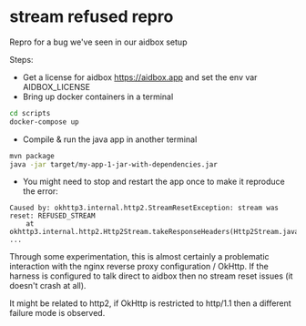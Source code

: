 # stream refused repro

Repro for a bug we've seen in our aidbox setup

Steps:
- Get a license for aidbox https://aidbox.app and set the env var AIDBOX_LICENSE
- Bring up docker containers in a terminal 
```bash
cd scripts 
docker-compose up 
```
- Compile & run the java app in another terminal
```bash
mvn package 
java -jar target/my-app-1-jar-with-dependencies.jar
```
- You might need to stop and restart the app once to make it reproduce the error:
```
Caused by: okhttp3.internal.http2.StreamResetException: stream was reset: REFUSED_STREAM
	at okhttp3.internal.http2.Http2Stream.takeResponseHeaders(Http2Stream.java:153)
...
```

Through some experimentation, this is almost certainly a problematic interaction with the nginx 
reverse proxy configuration / OkHttp. If the harness is configured to talk direct to aidbox
then no stream reset issues (it doesn't crash at all).

It might be related to http2, if OkHttp is restricted to http/1.1 then a different failure mode
is observed.